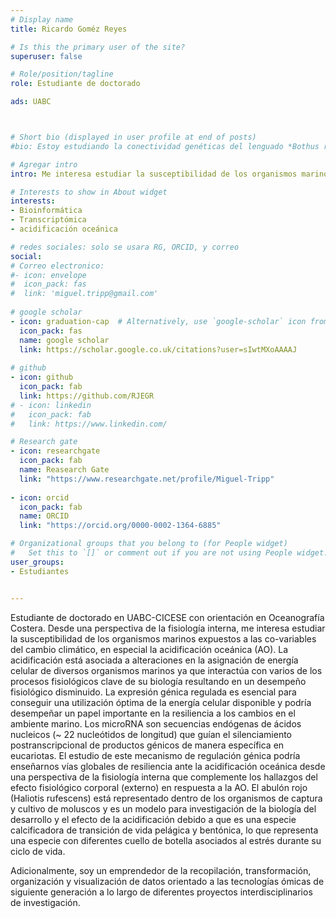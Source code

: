 ```yaml
---
# Display name
title: Ricardo Goméz Reyes 

# Is this the primary user of the site?
superuser: false

# Role/position/tagline
role: Estudiante de doctorado

ads: UABC



# Short bio (displayed in user profile at end of posts)
#bio: Estoy estudiando la conectividad genéticas del lenguado *Bothus robinsi* en el Golfo de México, utilizando RADseq

# Agregar intro
intro: Me interesa estudiar la susceptibilidad de los organismos marinos expuestos a las co-variables del cambio climático, en especial la acidificación oceánica (AO).

# Interests to show in About widget
interests: 
- Bioinformática
- Transcriptómica
- acidificación oceánica

# redes sociales: solo se usara RG, ORCID, y correo
social:
# Correo electronico:
#- icon: envelope
#  icon_pack: fas
#  link: 'miguel.tripp@gmail.com'
  
# google scholar
- icon: graduation-cap  # Alternatively, use `google-scholar` icon from `ai` icon pack
  icon_pack: fas
  name: google scholar
  link: https://scholar.google.co.uk/citations?user=sIwtMXoAAAAJ
  
# github
- icon: github
  icon_pack: fab
  link: https://github.com/RJEGR
# - icon: linkedin
#   icon_pack: fab
#   link: https://www.linkedin.com/

# Research gate
- icon: researchgate
  icon_pack: fab
  name: Reasearch Gate
  link: "https://www.researchgate.net/profile/Miguel-Tripp"
  
- icon: orcid
  icon_pack: fab
  name: ORCID
  link: "https://orcid.org/0000-0002-1364-6885"

# Organizational groups that you belong to (for People widget)
#   Set this to `[]` or comment out if you are not using People widget.
user_groups:
- Estudiantes


---
```


Estudiante de doctorado en UABC-CICESE con orientación en Oceanografía
Costera. Desde una perspectiva de la fisiología interna, me interesa estudiar la
susceptibilidad de los organismos marinos expuestos a las co-variables del
cambio climático, en especial la acidificación oceánica (AO).
La acidificación está asociada a alteraciones en la asignación de energía celular
de diversos organismos marinos ya que interactúa con varios de los procesos
fisiológicos clave de su biología resultando en un desempeño fisiológico
disminuido. La expresión génica regulada es esencial para conseguir una
utilización óptima de la energía celular disponible y podría desempeñar un papel
importante en la resiliencia a los cambios en el ambiente marino. Los
microRNA son secuencias endógenas de ácidos nucleicos (~ 22 nucleótidos de
longitud) que guían el silenciamiento postranscripcional de productos génicos
de manera específica en eucariotas. El estudio de este mecanismo de regulación
génica podría enseñarnos vías globales de resiliencia ante la acidificación
oceánica desde una perspectiva de la fisiología interna que complemente los
hallazgos del efecto fisiológico corporal (externo) en respuesta a la AO. El
abulón rojo (Haliotis rufescens) está representado dentro de los organismos de
captura y cultivo de moluscos y es un modelo para investigación de la biología
del desarrollo y el efecto de la acidificación debido a que es una especie
calcificadora de transición de vida pelágica y bentónica, lo que representa una
especie con diferentes cuello de botella asociados al estrés durante su ciclo de
vida.

Adicionalmente, soy un emprendedor de la recopilación, transformación,
organización y visualización de datos orientado a las tecnologías ómicas de
siguiente generación a lo largo de diferentes proyectos interdisciplinarios de
investigación.
